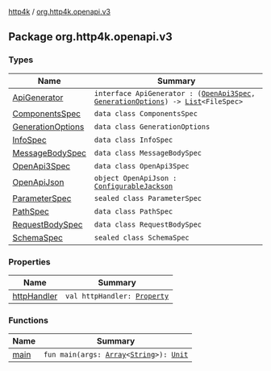 [http4k](../index.md) / [org.http4k.openapi.v3](./index.md)

## Package org.http4k.openapi.v3

### Types

| Name | Summary |
|---|---|
| [ApiGenerator](-api-generator.md) | `interface ApiGenerator : (`[`OpenApi3Spec`](-open-api3-spec/index.md)`, `[`GenerationOptions`](-generation-options/index.md)`) -> `[`List`](https://kotlinlang.org/api/latest/jvm/stdlib/kotlin.collections/-list/index.html)`<FileSpec>` |
| [ComponentsSpec](-components-spec/index.md) | `data class ComponentsSpec` |
| [GenerationOptions](-generation-options/index.md) | `data class GenerationOptions` |
| [InfoSpec](-info-spec/index.md) | `data class InfoSpec` |
| [MessageBodySpec](-message-body-spec/index.md) | `data class MessageBodySpec` |
| [OpenApi3Spec](-open-api3-spec/index.md) | `data class OpenApi3Spec` |
| [OpenApiJson](-open-api-json.md) | `object OpenApiJson : `[`ConfigurableJackson`](../org.http4k.format/-configurable-jackson/index.md) |
| [ParameterSpec](-parameter-spec/index.md) | `sealed class ParameterSpec` |
| [PathSpec](-path-spec/index.md) | `data class PathSpec` |
| [RequestBodySpec](-request-body-spec/index.md) | `data class RequestBodySpec` |
| [SchemaSpec](-schema-spec/index.md) | `sealed class SchemaSpec` |

### Properties

| Name | Summary |
|---|---|
| [httpHandler](http-handler.md) | `val httpHandler: `[`Property`](../org.http4k.poet/-property/index.md) |

### Functions

| Name | Summary |
|---|---|
| [main](main.md) | `fun main(args: `[`Array`](https://kotlinlang.org/api/latest/jvm/stdlib/kotlin/-array/index.html)`<`[`String`](https://kotlinlang.org/api/latest/jvm/stdlib/kotlin/-string/index.html)`>): `[`Unit`](https://kotlinlang.org/api/latest/jvm/stdlib/kotlin/-unit/index.html) |
